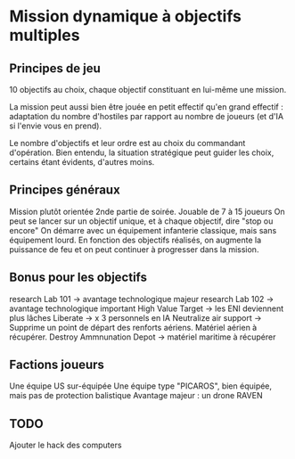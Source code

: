 # Mission dynamique à objectifs multiples

## Principes de jeu

10 objectifs au choix, chaque objectif constituant en lui-même une mission.

La mission peut aussi bien être jouée en petit effectif qu'en grand effectif : adaptation du nombre d'hostiles par rapport au nombre de joueurs (et d'IA si l'envie vous en prend).

Le nombre d'objectifs et leur ordre est au choix du commandant d'opération. Bien entendu, la situation stratégique peut guider les choix, certains étant évidents, d'autres moins.

## Principes généraux

Mission plutôt orientée 2nde partie de soirée.
Jouable de 7 à 15 joueurs
On peut se lancer sur un objectif unique, et à chaque objectif, dire "stop ou encore"
On démarre avec un équipement infanterie classique, mais sans équipement lourd. En fonction des objectifs réalisés, on augmente la puissance de feu et on peut continuer à progresser dans la mission.

## Bonus pour les objectifs

research Lab 101 -> avantage technologique majeur
research Lab 102 -> avantage technologique important
High Value Target -> les ENI deviennent plus lâches
Liberate -> x 3 personnels en IA
Neutralize air support -> Supprime un point de départ des renforts aériens. Matériel aérien à récupérer.
Destroy Ammnunation Depot -> matériel maritime à récupérer

## Factions joueurs

Une équipe US sur-équipée
Une équipe type "PICAROS", bien équipée, mais pas de protection balistique
Avantage majeur : un drone RAVEN

## TODO

Ajouter le hack des computers
